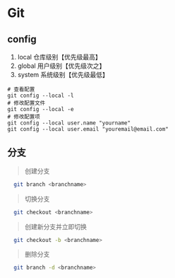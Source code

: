 # Git

## config
1. local 仓库级别【优先级最高】
2. global 用户级别【优先级次之】
3. system 系统级别【优先级最低】
```ssh
# 查看配置
git config --local -l
# 修改配置文件
git config --local -e
# 修改配置项
git config --local user.name "yourname"
git config --local user.email "youremail@email.com"
```

## 分支

> 创建分支

```bash
  git branch <branchname>
```

> 切换分支

```bash
  git checkout <branchname>
```

> 创建新分支并立即切换

```bash
  git checkout -b <branchname>
```

> 删除分支

```bash
  git branch -d <branchname>
```
